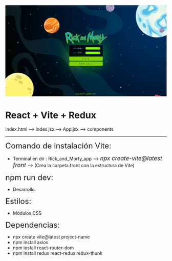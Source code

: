 <img src='./public/rym-rr-demo.png' alt='demo image'>

# React + Vite + Redux

index.html --> index.jsx --> App.jsx --> components

---

<font size='5'>Comando de instalación Vite:</font>
- Terminal en dir : Rick_and_Morty_app --> <font size='4'><i>npx create-vite@latest front</i></font> --> (Crea la carpeta front con la estructura de Vite)

<font size='5'>npm run dev:</font>
- Desarrollo.

<font size='5'>Estilos:</font>
- Módulos CSS

<font size='5'>Dependencias:</font>
- npx create vite@latest project-name
- npm install axios
- npm install react-router-dom
- npm install redux react-redux redux-thunk